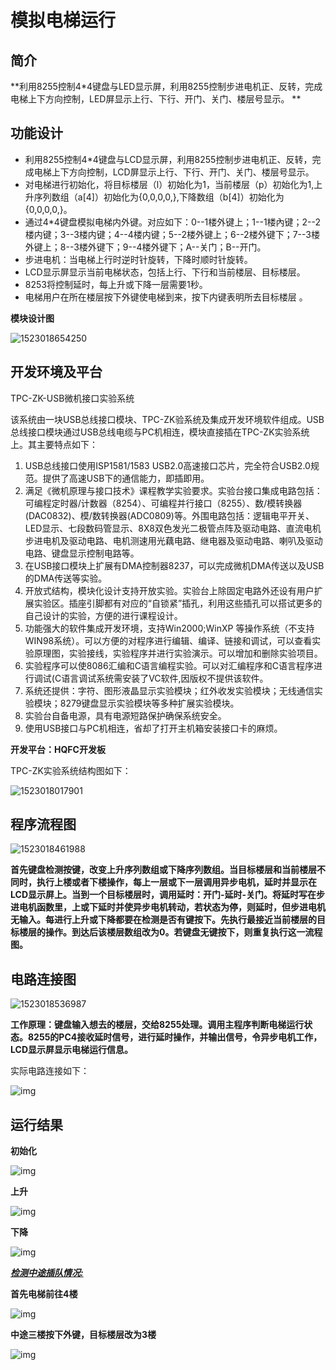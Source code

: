 # 模拟电梯运行

## 简介

**利用8255控制4*4键盘与LED显示屏，利用8255控制步进电机正、反转，完成电梯上下方向控制，LED屏显示上行、下行、开门、关门、楼层号显示。 **

## 功能设计

*  利用8255控制4*4键盘与LCD显示屏，利用8255控制步进电机正、反转，完成电梯上下方向控制，LCD屏显示上行、下行、开门、关门、楼层号显示。
*  对电梯进行初始化，将目标楼层（l）初始化为1，当前楼层（p）初始化为1,上升序列数组（a[4]）初始化为{0,0,0,0,},下降数组（b[4]）初始化为{0,0,0,0,}。
*  通过4*4键盘模拟电梯内外键。对应如下：0--1楼外键上；1--1楼內键；2--2楼内键；3--3楼内键；4--4楼内键；5--2楼外键上；6--2楼外键下；7--3楼外键上；8--3楼外键下；9--4楼外键下；A--关门；B--开门。
*  步进电机：当电梯上行时逆时针旋转，下降时顺时针旋转。
*  LCD显示屏显示当前电梯状态，包括上行、下行和当前楼层、目标楼层。
*  8253将控制延时，每上升或下降一层需要1秒。
*  电梯用户在所在楼层按下外键使电梯到来，按下内键表明所去目标楼层 。

**模块设计图**

![1523018654250](C:\Users\qinwei\AppData\Local\Temp\1523018654250.png)

## 开发环境及平台

TPC-ZK-USB微机接口实验系统

该系统由一块USB总线接口模块、TPC-ZK验系统及集成开发环境软件组成。USB总线接口模块通过USB总线电缆与PC机相连，模块直接插在TPC-ZK实验系统上。其主要特点如下：

1. USB总线接口使用ISP1581/1583 USB2.0高速接口芯片，完全符合USB2.0规范。提供了高速USB下的通信能力，即插即用。
2. 满足《微机原理与接口技术》课程教学实验要求。实验台接口集成电路包括：可编程定时器/计数器（8254）、可编程并行接口（8255）、数/模转换器(DAC0832)、模/数转换器(ADC0809)等。外围电路包括：逻辑电平开关、LED显示、七段数码管显示、8X8双色发光二极管点阵及驱动电路、直流电机步进电机及驱动电路、电机测速用光藕电路、继电器及驱动电路、喇叭及驱动电路、键盘显示控制电路等。
3. 在USB接口模块上扩展有DMA控制器8237，可以完成微机DMA传送以及USB的DMA传送等实验。
4. 开放式结构，模块化设计支持开放实验。实验台上除固定电路外还设有用户扩展实验区。插座引脚都有对应的“自锁紧”插孔，利用这些插孔可以搭试更多的自己设计的实验，方便的进行课程设计。
5. 功能强大的软件集成开发环境，支持Win2000;WinXP 等操作系统（不支持WIN98系统）。可以方便的对程序进行编辑、编译、链接和调试，可以查看实验原理图，实验接线，实验程序并进行实验演示。可以增加和删除实验项目。
6. 实验程序可以使8086汇编和C语言编程实验。可以对汇编程序和C语言程序进行调试(C语言调试系统需安装了VC软件,因版权不提供该软件。
7. 系统还提供：字符、图形液晶显示实验模块；红外收发实验模块；无线通信实验模块；8279键盘显示实验模块等多种扩展实验模块。
8. 实验台自备电源，具有电源短路保护确保系统安全。
9. 使用USB接口与PC机相连，省却了打开主机箱安装接口卡的麻烦。

**开发平台：HQFC开发板**

TPC-ZK实验系统结构图如下：

![1523018017901](C:\Users\qinwei\AppData\Local\Temp\1523018017901.png)

## 程序流程图

![1523018461988](C:\Users\qinwei\AppData\Local\Temp\1523018461988.png)

**首先键盘检测按键，改变上升序列数组或下降序列数组。当目标楼层和当前楼层不同时，执行上楼或者下楼操作，每上一层或下一层调用异步电机，延时并显示在LCD显示屏上。当到一个目标楼层时，调用延时：开门-延时-关门。将延时写在步进电机函数里，上或下延时并使异步电机转动，若状态为停，则延时，但步进电机无输入。每进行上升或下降都要在检测是否有键按下。先执行最接近当前楼层的目标楼层的操作。到达后该楼层数组改为0。若键盘无键按下，则重复执行这一流程图。**

## 电路连接图

![1523018536987](C:\Users\qinwei\AppData\Local\Temp\1523018536987.png)



**工作原理：键盘输入想去的楼层，交给8255处理。调用主程序判断电梯运行状态。8255的PC4接收延时信号，进行延时操作，并输出信号，令异步电机工作，LCD显示屏显示电梯运行信息。**

实际电路连接如下：

![img](file:///C:\Users\qinwei\AppData\Local\Temp\ksohtml\wps4C20.tmp.png)

## 运行结果

**初始化**

![img](file:///C:\Users\qinwei\AppData\Local\Temp\ksohtml\wps60A.tmp.png)

**上升**

![img](file:///C:\Users\qinwei\AppData\Local\Temp\ksohtml\wps38FD.tmp.png)

**下降**

![img](file:///C:\Users\qinwei\AppData\Local\Temp\ksohtml\wpsA044.tmp.png)

***<u>检测中途插队情况:</u>***

**首先电梯前往4楼**

![img](file:///C:\Users\qinwei\AppData\Local\Temp\ksohtml\wpsA7A3.tmp.png)

**中途三楼按下外键，目标楼层改为3楼**

![img](file:///C:\Users\qinwei\AppData\Local\Temp\ksohtml\wps4098.tmp.png)